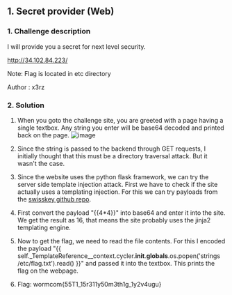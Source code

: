 ## 1. Secret provider (Web)
### 1. Challenge description
I will provide you a secret for next level security.

http://34.102.84.223/

Note: Flag is located in etc directory

Author : x3rz

### 2. Solution
1. When you goto the challenge site, you are greeted with a page having a single textbox. Any string you enter will be base64 decoded and printed back on the page.
 ![image](https://user-images.githubusercontent.com/78410304/131538470-abd32561-48d7-448d-ac4b-b43b773444ab.png)

2. Since the string is passed to the backend through GET requests, I initially thought that this must be a directory traversal attack. But it wasn't the case.
3. Since the website uses the python flask framework, we can try the server side template injection attack. First we have to check if the site actually uses a templating injection. For this we can try payloads from the [swisskey github repo](https://github.com/swisskyrepo/PayloadsAllTheThings/tree/master/Server%20Side%20Template%20Injection#tools). 
4. First convert the payload "{{4\*4}}" into base64 and enter it into the site. We get the result as 16, that means the site probably uses the jinja2 templating engine.
5. Now to get the flag, we need to read the file contents. For this I encoded the payload "{{ self.\_TemplateReference__context.cycler.__init__.__globals__.os.popen('strings /etc/flag.txt').read() }}" and passed it into the textbox. This prints the flag on the webpage.
6. Flag: wormcom{55T1_15r311y50m3th1g_1y2v4ugu}
